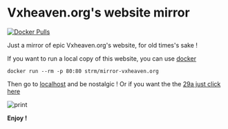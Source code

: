 # Vxheaven.org's website mirror
[![Docker Pulls](https://img.shields.io/docker/pulls/strm/mirror-vxheaven.org.svg?style=plastic)](https://hub.docker.com/r/strm/mirror-vxheaven.org/)

Just a mirror of epic Vxheaven.org's website, for old times's sake ! 

If you want to run a local copy of this website, you can use [docker](https://docker.com)

```
docker run --rm -p 80:80 strm/mirror-vxheaven.org
```

Then go to [localhost](http://localhost) and be nostalgic ! Or if you want the the [29a just click here](http://localhost/29a/main.html)

![print](print.png)

**Enjoy !**

